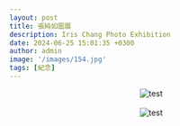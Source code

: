 ```yaml
---
layout: post
title: 張純如圖展
description: Iris Chang Photo Exhibition
date: 2024-06-25 15:01:35 +0300
author: admin
image: '/images/154.jpg'
tags: [紀念]
---
```

<center><img src="https://de.irischanglabs.com/images/162.jpg" title="test"></center>
<br>
<center><img src="https://de.irischanglabs.com/images/163.jpg" title="test"></center>
<br>

